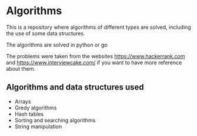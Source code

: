 # Algorithms

This is a repository where algorithms of different types are solved, including the use of some data structures.

The algorithms are solved in python or go

The problems were taken from the websites https://www.hackerrank.com and https://www.interviewcake.com/ if you want to have more reference about them.

## Algorithms and data structures used

- Arrays
- Gredy algorithms
- Hash tables
- Sorting and searching algorithms
- String manipulation
